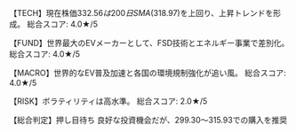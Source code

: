 【TECH】現在株価$332.56は200日SMA($318.97)を上回り、上昇トレンドを形成。
総合スコア: 4.0★/5

【FUND】世界最大のEVメーカーとして、FSD技術とエネルギー事業で差別化。
総合スコア: 4.0★/5

【MACRO】世界的なEV普及加速と各国の環境規制強化が追い風。
総合スコア: 4.0★/5

【RISK】ボラティリティは高水準。
総合スコア: 2.0★/5

【総合判定】押し目待ち
良好な投資機会だが、$299.30～$315.93での購入を推奨
